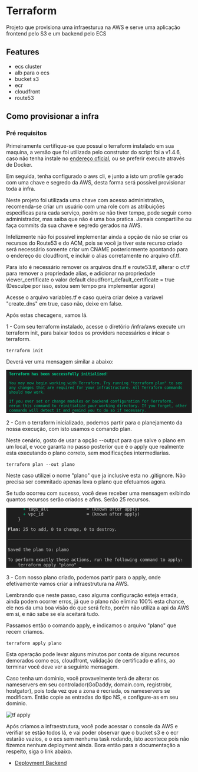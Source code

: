 # Terraform


Projeto que provisiona uma infraesturua na AWS e serve uma aplicação frontend pelo S3 e um backend pelo ECS

## Features

- ecs cluster
- alb para o ecs
- bucket s3
- ecr
- cloudfront
- route53

## Como provisionar a infra

### Pré requisitos

Primeiramente certifique-se que possuí o terraform instalado em sua maquina, a versão que foi utilizada pelo construtor do script foi a v1.4.6, caso não tenha instale no [endereço oficial](https://developer.hashicorp.com/terraform/tutorials/aws-get-started/install-cli), ou se preferir execute através de Docker.

Em seguida, tenha configurado o aws cli, e junto a isto um profile gerado com uma chave e segredo da AWS, desta forma será possível provisionar toda a infra. 

Neste projeto foi utilizada uma chave com acesso administrativo, recomenda-se criar um usuário com uma role com as atribuições especificas para cada serviço, porém se não tiver tempo, pode seguir como administrador, mas saiba que não é uma boa pratica. Jamais compartilhe ou faça commits da sua chave e segredo gerados na AWS. 

Infelizmente não foi possível implementar ainda a opção de não se criar os recursos do Route53 e do ACM, pois se você ja tiver este recurso criado será necessário somente criar um CNAME posteriormente apontando para o endereço do cloudfront, e incluir o alias corretamente no arquivo cf.tf. 

Para isto é necessário remover os arquivos dns.tf e route53.tf, alterar o cf.tf para remover a propriedade alias, e adicionar na propriedade viewer_certificate o valor default cloudfront_default_certificate = true (Desculpe por isso, estou sem tempo pra implementar agora)

Acesse o arquivo variables.tf e caso queira criar deixe a variavel "create_dns" em true, caso não, deixe em false. 

Após estas checagens, vamos lá.

1 - Com seu terraform instalado, acesse o diretório /infra/aws execute um terraform init, para baixar todos os providers necessários e inicar o terraform.

```
terraform init
```
Deverá ver uma mensagem similar a abaixo: 

![tf init](/docs/terraform/init.png "init")

2 - Com o terraform inicializado, podemos partir para o planejamento da nossa execução, com isto usamos o comando plan. 

Neste cenário, gosto de usar a opção --output <arquivo a ser salvo o plano> para que salve o plano em um local, e voce garanta no passo posterior que é o apply que realmente esta executando o plano correto, sem modificações intermediarias. 

```
terraform plan --out plano 
```

Neste caso utilizei o nome "plano" que ja inclusive esta no .gitignore. Não precisa ser commitado apenas leva o plano que efetuamos agora.

Se tudo ocorreu com sucesso, você deve receber uma mensagem exibindo quantos recursos serão criados e afins. Serão 25 recursos.

![tf plan](/docs/terraform/plan.png "plan")

3 - Com nosso plano criado, podemos partir para o apply, onde efetivamente vamos criar a infraestrutura na AWS. 

Lembrando que neste passo, caso alguma configuração esteja errada, ainda podem ocorrer erros, já que o plano não elimina 100% esta chance, ele nos da uma boa visão do que será feito, porém não utiliza a api da AWS em si, e não sabe se ela aceitará tudo. 

Passamos então o comando apply, e indicamos o arquivo "plano" que recem criamos.

```
terraform apply plano
```
Esta operação pode levar alguns minutos por conta de alguns recursos demorados como ecs, cloudfront, validação de certificado e afins, ao terminar você deve ver a seguinte mensagem. 

Caso tenha um dominio, você provavelmente terá de alterar os nameservers em seu controlador(GoDaddy, domain.com, registrobr, hostgator), pois toda vez que a zona é recriada, os nameservers se modificam. Então copie as entradas do tipo NS, e configure-as em seu dominio. 

![tf apply](/docs/terraform/apply.png "apply")

Após criamos a infraestrutura, você pode acessar o console da AWS e verifiar se estão todos lá, e vai poder observar que o bucket s3 e o ecr estarão vazios, e o ecs sem nenhuma task rodando, isto acontece pois não fizemos nenhum deployment ainda. Bora então para a documentação a respeito, siga o link abaixo. 

- [Deployment Backend](./infra/pipeline-scripts/backend/readme.md)